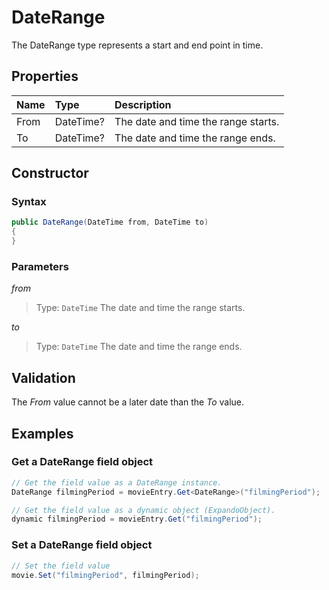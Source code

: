 # DateRange

The DateRange type represents a start and end point in time.

## Properties

| Name | Type | Description |
| :--- | :--- | :---------- |
| From | DateTime? | The date and time the range starts. |
| To | DateTime? | The date and time the range ends. |

## Constructor

### Syntax

```cs
public DateRange(DateTime from, DateTime to)
{
}
```

### Parameters

*from*
> Type: `DateTime`
> The date and time the range starts.

*to*
> Type: `DateTime`
> The date and time the range ends.

## Validation

The *From* value cannot be a later date than the *To* value.

## Examples

### Get a DateRange field object

```cs
// Get the field value as a DateRange instance.
DateRange filmingPeriod = movieEntry.Get<DateRange>("filmingPeriod");

// Get the field value as a dynamic object (ExpandoObject).
dynamic filmingPeriod = movieEntry.Get("filmingPeriod");
```

### Set a DateRange field object

```cs
// Set the field value
movie.Set("filmingPeriod", filmingPeriod);
```
